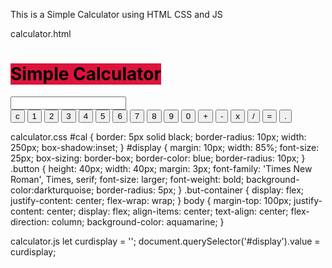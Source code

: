 This is a Simple Calculator using HTML CSS and JS

calculator.html
<!DOCTYPE html>
<html lang="en">
<head>
  <meta charset="UTF-8">
  <meta name="viewport" content="width=device-width, initial-scale=1.0">
  <title>Document</title>
  <link rel="stylesheet" href="./Calculator.css">
  <script src="./Calculator.js"></script>
</head>
<body>
  <div>
    <h1><mark style="background-color: crimson;">Simple Calculator</mark></h1>
  </div>
  <div id="cal">
    <input type="text" id="display">
  <div class="but-container">
    <button class="button" onclick="curdisplay = ''; document.querySelector('#display').value = curdisplay;">c</button>
    <button class="button" onclick="curdisplay = curdisplay + 1; document.querySelector('#display').value = curdisplay;">1</button>
    <button class="button" onclick="curdisplay = curdisplay + 2; document.querySelector('#display').value = curdisplay;">2</button>
    <button class="button" onclick="curdisplay = curdisplay + 3; document.querySelector('#display').value = curdisplay;">3</button>
    <button class="button" onclick="curdisplay = curdisplay + 4; document.querySelector('#display').value = curdisplay;">4</button>
    <button class="button" onclick="curdisplay = curdisplay + 5; document.querySelector('#display').value = curdisplay;">5</button>
    <button class="button" onclick="curdisplay = curdisplay + 6; document.querySelector('#display').value = curdisplay;">6</button>
    <button class="button" onclick="curdisplay = curdisplay + 7; document.querySelector('#display').value = curdisplay;">7</button>
    <button class="button" onclick="curdisplay = curdisplay + 8; document.querySelector('#display').value = curdisplay;">8</button>
    <button class="button" onclick="curdisplay = curdisplay + 9; document.querySelector('#display').value = curdisplay;">9</button>
    <button class="button" onclick="curdisplay = curdisplay + 0; document.querySelector('#display').value = curdisplay;">0</button>
    <button class="button" onclick="curdisplay = curdisplay + '+'; document.querySelector('#display').value = curdisplay;">+</button>
    <button class="button" onclick="curdisplay = curdisplay + '-'; document.querySelector('#display').value = curdisplay;">-</button>
    <button class="button" onclick="curdisplay = curdisplay + '*'; document.querySelector('#display').value = curdisplay;">x</button>
    <button class="button" onclick="curdisplay = curdisplay + '/'; document.querySelector('#display').value = curdisplay;">/</button>
    <button class="button" onclick="curdisplay = eval(curdisplay); document.querySelector('#display').value = curdisplay;">=</button>
    <button class="button" onclick="curdisplay = curdisplay + '.'; document.querySelector('#display').value = curdisplay;">.</button>
  </div>
</div>
</body>
</html>

calculator.css
#cal {
  border: 5px solid black;
  border-radius: 10px;
  width: 250px;
  box-shadow:inset;
}
#display {
  margin: 10px;
  width: 85%;
  font-size: 25px;
  box-sizing: border-box;
  border-color: blue;
  border-radius: 10px;
}
.button {
  height: 40px;
  width: 40px;
  margin: 3px;
  font-family: 'Times New Roman', Times, serif;
  font-size: larger;
  font-weight: bold;
  background-color:darkturquoise;
  border-radius: 5px;
}
.but-container {
  display: flex;
  justify-content: center;
  flex-wrap: wrap;
}
body {
  margin-top: 100px;
  justify-content: center;
  display: flex;
  align-items: center;
  text-align: center;
  flex-direction: column;
  background-color: aquamarine;
}

calculator.js
let curdisplay = '';
document.querySelector('#display').value = curdisplay;
